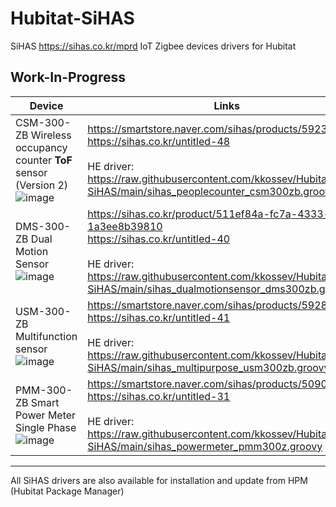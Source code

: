 # Hubitat-SiHAS
SiHAS https://sihas.co.kr/mprd  IoT Zigbee devices drivers for Hubitat

## Work-In-Progress

|  Device |  Links |
|---|---|
| CSM-300-ZB Wireless occupancy counter <b>ToF</b> sensor (Version 2)<br>![image](https://user-images.githubusercontent.com/6189950/201586405-3b2edde9-6783-4d88-92ad-722b754236f9.png) | https://smartstore.naver.com/sihas/products/5923346431 <br> https://sihas.co.kr/untitled-48 <br><br> HE driver: https://raw.githubusercontent.com/kkossev/Hubitat-SiHAS/main/sihas_peoplecounter_csm300zb.groovy |
| DMS-300-ZB Dual Motion Sensor <br> ![image](https://user-images.githubusercontent.com/6189950/201587147-a23647d4-97fc-47a8-a81f-b8763914a379.png) | https://sihas.co.kr/product/511ef84a-fc7a-4333-bf29-1a3ee8b39810 <br> https://sihas.co.kr/untitled-40 <br><br> HE driver: https://raw.githubusercontent.com/kkossev/Hubitat-SiHAS/main/sihas_dualmotionsensor_dms300zb.groovy |
| USM-300-ZB Multifunction sensor <br> ![image](https://user-images.githubusercontent.com/6189950/201587714-645d3321-2c36-4c65-abdf-2ec3ab57a083.png) | https://smartstore.naver.com/sihas/products/5928899987 <br> https://sihas.co.kr/untitled-41 <br><br> HE driver: https://raw.githubusercontent.com/kkossev/Hubitat-SiHAS/main/sihas_multipurpose_usm300zb.groovy |
| PMM-300-ZB Smart Power Meter Single Phase <br> ![image](https://user-images.githubusercontent.com/6189950/201587994-5ac64c25-b97d-44d1-9ced-c1ddf8f42048.png) | https://smartstore.naver.com/sihas/products/5090577864 <br> https://sihas.co.kr/untitled-31 <br><br> HE driver: https://raw.githubusercontent.com/kkossev/Hubitat-SiHAS/main/sihas_powermeter_pmm300z.groovy |
----------------------------

All SiHAS drivers are also available for installation and update from HPM (Hubitat Package Manager)
